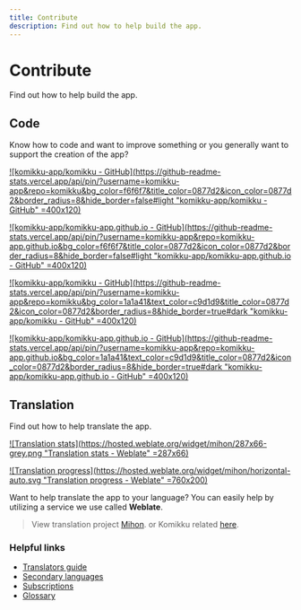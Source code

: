```yaml
---
title: Contribute
description: Find out how to help build the app.
---
```


# Contribute
Find out how to help build the app.

## Code
Know how to code and want to improve something or you generally want to support the creation of the app?

[![komikku-app/komikku - GitHub](https://github-readme-stats.vercel.app/api/pin/?username=komikku-app&repo=komikku&bg_color=f6f6f7&title_color=0877d2&icon_color=0877d2&border_radius=8&hide_border=false#light "komikku-app/komikku - GitHub" =400x120)](https://github.com/komikku-app/komikku)

[![komikku-app/komikku-app.github.io - GitHub](https://github-readme-stats.vercel.app/api/pin/?username=komikku-app&repo=komikku-app.github.io&bg_color=f6f6f7&title_color=0877d2&icon_color=0877d2&border_radius=8&hide_border=false#light "komikku-app/komikku-app.github.io - GitHub" =400x120)](https://github.com/komikku-app/komikku-app.github.io)

[![komikku-app/komikku - GitHub](https://github-readme-stats.vercel.app/api/pin/?username=komikku-app&repo=komikku&bg_color=1a1a41&text_color=c9d1d9&title_color=0877d2&icon_color=0877d2&border_radius=8&hide_border=true#dark "komikku-app/komikku - GitHub" =400x120)](https://github.com/komikku-app/komikku)

[![komikku-app/komikku-app.github.io - GitHub](https://github-readme-stats.vercel.app/api/pin/?username=komikku-app&repo=komikku-app.github.io&bg_color=1a1a41&text_color=c9d1d9&title_color=0877d2&icon_color=0877d2&border_radius=8&hide_border=true#dark "komikku-app/komikku-app.github.io - GitHub" =400x120)](https://github.com/komikku-app/komikku-app.github.io)

## Translation
Find out how to help translate the app.

[![Translation stats](https://hosted.weblate.org/widget/mihon/287x66-grey.png "Translation stats - Weblate" =287x66)](https://hosted.weblate.org/engage/mihon/)

[![Translation progress](https://hosted.weblate.org/widget/mihon/horizontal-auto.svg "Translation progress - Weblate" =760x200)](https://hosted.weblate.org/engage/mihon/)

Want to help translate the app to your language?
You can easily help by utilizing a service we use called **Weblate**.

> View translation project [Mihon](https://hosted.weblate.org/engage/mihon/).
> or Komikku related [here](https://crowdin.com/project/komikku/).

### Helpful links
* [Translators guide](https://docs.weblate.org/en/latest/user/translating.html)
* [Secondary languages](https://docs.weblate.org/en/latest/user/profile.html#secondary-languages)
* [Subscriptions](https://docs.weblate.org/en/latest/user/profile.html#subscriptions)
* [Glossary](https://docs.weblate.org/en/latest/user/translating.html#glossary)
